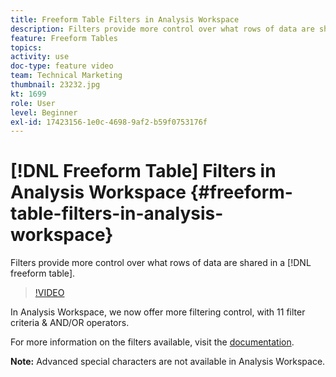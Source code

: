 ```yaml
---
title: Freeform Table Filters in Analysis Workspace
description: Filters provide more control over what rows of data are shared in a freeform table.
feature: Freeform Tables
topics: 
activity: use
doc-type: feature video
team: Technical Marketing
thumbnail: 23232.jpg
kt: 1699
role: User
level: Beginner
exl-id: 17423156-1e0c-4698-9af2-b59f0753176f
---
```

# [!DNL Freeform Table] Filters in Analysis Workspace {#freeform-table-filters-in-analysis-workspace}

Filters provide more control over what rows of data are shared in a [!DNL freeform table].

>[!VIDEO](https://video.tv.adobe.com/v/23232/?quality=12)

In Analysis Workspace, we now offer more filtering control, with 11 filter criteria & AND/OR operators.

For more information on the filters available, visit the [documentation](https://marketing.adobe.com/resources/help/en_US/analytics/analysis-workspace/pagination_filtering_sorting.html).

**Note:** Advanced special characters are not available in Analysis Workspace.
